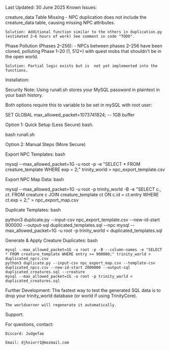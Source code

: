 Last Updated: 30 June 2025
Known Issues:

creature_data Table Missing
    - NPC duplication does not include the creature_data table, causing missing NPC attributes.

    Solution: Additional function similar to the others in duplication.py (estimated 2–6 hours of work) See comment in code "TODO".

Phase Pollution (Phases 2–256):
    - NPCs between phases 2–256 have been cloned, polluting Phase 1–20 (1, 512+) with quest mobs that shouldn't be in the open world.

    Solution: Partial logic exists but is  not yet implemented into the functions.


Installation:

Security Note: Using runall.sh stores your MySQL password in plaintext in your bash history.

Both options require this to variable to be set in mySQL with root user:

SET GLOBAL max_allowed_packet=1073741824; -- 1GB buffer

Option 1: Quick Setup (Less Secure)
bash.

bash runall.sh

Option 2: Manual Steps (More Secure)

Export NPC Templates:
bash

mysql --max_allowed_packet=1G -u root -p -e "SELECT * FROM creature_template WHERE exp = 2;" trinity_world > npc_export_template.csv

Export NPC Map Data:
bash

mysql --max_allowed_packet=1G -u root -p trinity_world -B -e "SELECT c.*, ct.* FROM creature c JOIN creature_template ct ON c.id = ct.entry WHERE ct.exp = 2;" > npc_export_map.csv

Duplicate Templates:
bash

python3 duplicate.py --input-csv npc_export_template.csv --new-id-start 900000 --output-sql duplicated_templates.sql --npc
mysql --max_allowed_packet=1G -u root -p trinity_world < duplicated_templates.sql

Generate & Apply Creature Duplicates:
bash

    mysql --max_allowed_packet=1G -u root -p -B --column-names -e "SELECT * FROM creature_template WHERE entry >= 900000;" trinity_world > duplicated_npcs.csv
    python3 duplicate.py --input-csv npc_export_map.csv --template-csv duplicated_npcs.csv --new-id-start 2000000 --output-sql duplicated_creatures.sql --creature
    mysql --max_allowed_packet=1G -u root -p trinity_world < duplicated_creatures.sql

Further Development:
    The fastest way to test the generated SQL data is to drop your trinity_world database (or world if using TrinityCore).

    The worldserver will regenerate it automatically.

Support:

For questions, contact:

    Discord: Judgefae

    Email: djhxiurr1@mozmail.com
